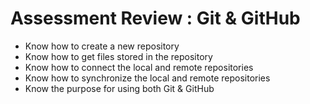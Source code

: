 # Assessment Review : Git & GitHub

* Know how to create a new repository
* Know how to get files stored in the repository
* Know how to connect the local and remote repositories
* Know how to synchronize the local and remote repositories
* Know the purpose for using both Git & GitHub
  
